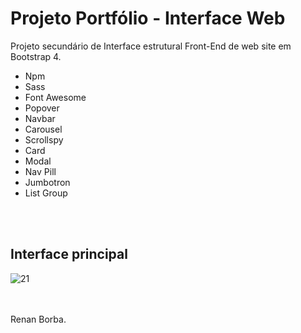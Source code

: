 # Projeto Portfólio - Interface Web 
Projeto secundário de Interface estrutural Front-End de web site em Bootstrap 4. 
<ul>
  <li>Npm</li>
  <li>Sass</li>
  <li>Font Awesome</li>
  <li>Popover</li>
  <li>Navbar</li>
  <li>Carousel</li>
  <li>Scrollspy</li>
  <li>Card</li>
  <li>Modal</li>
  <li>Nav Pill</li>
  <li>Jumbotron</li>
  <li>List Group</li>
</ul>
<br><br>


## Interface principal

![21](https://user-images.githubusercontent.com/48495838/54633449-f6d44b00-4a5e-11e9-8a73-74dbbafa5f28.jpg)

<br><br>
Renan Borba.
